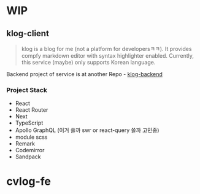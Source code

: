 # WIP

## klog-client

> klog is a blog for me (not a platform for developersㅋㅋ). It provides compfy markdown editor with syntax highlighter enabled. Currently, this service (maybe) only supports Korean language.

Backend project of service is at another Repo - [klog-backend](https://github.com/yunkukpark/klog-server)

### Project Stack

- React
- React Router
- Next
- TypeScript
- Apollo GraphQL (이거 쓸까 swr or react-query 쓸까 고민중)
- module scss
- Remark
- Codemirror
- Sandpack
# cvlog-fe
